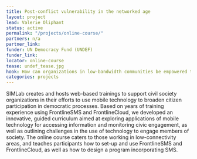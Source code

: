 ```yaml
---
title: Post-conflict vulnerability in the networked age
layout: project
lead: Valerie Oliphant
status: active
permalink: "/projects/online-course/"
partners: n/a
partner_link:
funder: UN Democracy Fund (UNDEF)
funder_link:
locator: online-course
tease: undef_tease.jpg
hook: How can organizations in low-bandwidth communities be empowered to use mobile technology to improve their work?
categories: projects
---
```

SIMLab creates and hosts web-based trainings to support civil society organizations in their efforts to use mobile technology to broaden citizen participation in democratic processes. Based on years of training experience using FrontlineSMS and FrontlineCloud, we developed an innovative, guided curriculum aimed at exploring applications of mobile technology for accessing information and monitoring civic engagement, as well as outlining challenges in the use of technology to engage members of society. The online course caters to those working in low-connectivity areas, and teaches participants how to set-up and use FrontlineSMS and FrontlineCloud, as well as how to design a program incorporating SMS.
